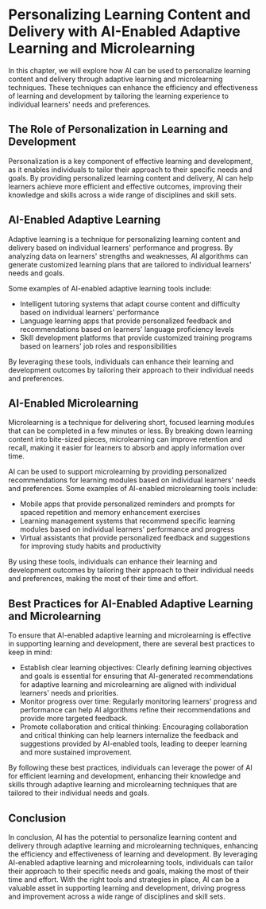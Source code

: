 Personalizing Learning Content and Delivery with AI-Enabled Adaptive Learning and Microlearning
================================================================================================================================================================

In this chapter, we will explore how AI can be used to personalize learning content and delivery through adaptive learning and microlearning techniques. These techniques can enhance the efficiency and effectiveness of learning and development by tailoring the learning experience to individual learners' needs and preferences.

The Role of Personalization in Learning and Development
-------------------------------------------------------

Personalization is a key component of effective learning and development, as it enables individuals to tailor their approach to their specific needs and goals. By providing personalized learning content and delivery, AI can help learners achieve more efficient and effective outcomes, improving their knowledge and skills across a wide range of disciplines and skill sets.

AI-Enabled Adaptive Learning
----------------------------

Adaptive learning is a technique for personalizing learning content and delivery based on individual learners' performance and progress. By analyzing data on learners' strengths and weaknesses, AI algorithms can generate customized learning plans that are tailored to individual learners' needs and goals.

Some examples of AI-enabled adaptive learning tools include:

* Intelligent tutoring systems that adapt course content and difficulty based on individual learners' performance
* Language learning apps that provide personalized feedback and recommendations based on learners' language proficiency levels
* Skill development platforms that provide customized training programs based on learners' job roles and responsibilities

By leveraging these tools, individuals can enhance their learning and development outcomes by tailoring their approach to their individual needs and preferences.

AI-Enabled Microlearning
------------------------

Microlearning is a technique for delivering short, focused learning modules that can be completed in a few minutes or less. By breaking down learning content into bite-sized pieces, microlearning can improve retention and recall, making it easier for learners to absorb and apply information over time.

AI can be used to support microlearning by providing personalized recommendations for learning modules based on individual learners' needs and preferences. Some examples of AI-enabled microlearning tools include:

* Mobile apps that provide personalized reminders and prompts for spaced repetition and memory enhancement exercises
* Learning management systems that recommend specific learning modules based on individual learners' performance and progress
* Virtual assistants that provide personalized feedback and suggestions for improving study habits and productivity

By using these tools, individuals can enhance their learning and development outcomes by tailoring their approach to their individual needs and preferences, making the most of their time and effort.

Best Practices for AI-Enabled Adaptive Learning and Microlearning
-----------------------------------------------------------------

To ensure that AI-enabled adaptive learning and microlearning is effective in supporting learning and development, there are several best practices to keep in mind:

* Establish clear learning objectives: Clearly defining learning objectives and goals is essential for ensuring that AI-generated recommendations for adaptive learning and microlearning are aligned with individual learners' needs and priorities.
* Monitor progress over time: Regularly monitoring learners' progress and performance can help AI algorithms refine their recommendations and provide more targeted feedback.
* Promote collaboration and critical thinking: Encouraging collaboration and critical thinking can help learners internalize the feedback and suggestions provided by AI-enabled tools, leading to deeper learning and more sustained improvement.

By following these best practices, individuals can leverage the power of AI for efficient learning and development, enhancing their knowledge and skills through adaptive learning and microlearning techniques that are tailored to their individual needs and goals.

Conclusion
----------

In conclusion, AI has the potential to personalize learning content and delivery through adaptive learning and microlearning techniques, enhancing the efficiency and effectiveness of learning and development. By leveraging AI-enabled adaptive learning and microlearning tools, individuals can tailor their approach to their specific needs and goals, making the most of their time and effort. With the right tools and strategies in place, AI can be a valuable asset in supporting learning and development, driving progress and improvement across a wide range of disciplines and skill sets.
